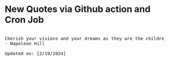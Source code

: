 # New Quotes via Github action and Cron Job

<pre>
<!-- #quote -->
Cherish your visions and your dreams as they are the children of your soul; the blueprints of your ultimate achievements.
- Napoleon Hill

Updated on: [2/19/2024]
<!-- #quoteEnd -->
</pre>

